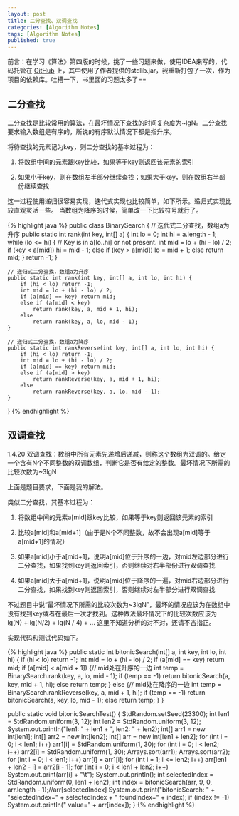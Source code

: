 ```yaml
---
layout: post
title: 二分查找、双调查找
categories: [Algorithm Notes]
tags: [Algorithm Notes]
published: true
---
```


前言：在学习《算法》第四版的时候，挑了一些习题来做，使用IDEA来写的，代码托管在 [GitHub](https://github.com/NathanLvzs/AlgoPractice) 上，其中使用了作者提供的stdlib.jar，我重新打包了一次，作为项目的依赖库。吐槽一下，书里面的习题太多了==

## 二分查找

二分查找是比较常用的算法，在最坏情况下查找的时间复杂度为~lgN。二分查找要求输入数组是有序的，所说的有序默认情况下都是指升序。

将待查找的元素记为key，则二分查找的基本过程为：

1. 将数组中间的元素跟key比较，如果等于key则返回该元素的索引

2. 如果小于key，则在数组左半部分继续查找；如果大于key，则在数组右半部份继续查找

这一过程使用递归很容易实现，迭代式实现也比较简单，如下所示。递归式实现比较直观灵活一些。
当数组为降序的时候，简单改一下比较符号就行了。

{% highlight java %}
public class BinarySearch {
    // 迭代式二分查找，数组a为升序
    public static int rank(int key, int[] a) {
        int lo = 0;
        int hi = a.length - 1;
        while (lo <= hi) {
            // Key is in a[lo..hi] or not present.
            int mid = lo + (hi - lo) / 2;
            if (key < a[mid]) hi = mid - 1;
            else if (key > a[mid]) lo = mid + 1;
            else return mid;
        }
        return -1;
    }

	// 递归式二分查找，数组a为升序
    public static int rank(int key, int[] a, int lo, int hi) {
        if (hi < lo) return -1;
        int mid = lo + (hi - lo) / 2;
        if (a[mid] == key) return mid;
        else if (a[mid] < key)
            return rank(key, a, mid + 1, hi);
        else
            return rank(key, a, lo, mid - 1);
    }

    // 递归式二分查找，数组a为降序
    public static int rankReverse(int key, int[] a, int lo, int hi) {
        if (hi < lo) return -1;
        int mid = lo + (hi - lo) / 2;
        if (a[mid] == key) return mid;
        else if (a[mid] > key)
            return rankReverse(key, a, mid + 1, hi);
        else
            return rankReverse(key, a, lo, mid - 1);
    }
}
{% endhighlight %}



## 双调查找

1.4.20 双调查找：数组中所有元素先递增后递减，则称这个数组为双调的。给定一个含有N个不同整数的双调数组，判断它是否有给定的整数。最坏情况下所需的比较次数为~3lgN

上面是题目要求，下面是我的解法。

类似二分查找，其基本过程为：

1. 将数组中间的元素a[mid]跟key比较，如果等于key则返回该元素的索引

2. 比较a[mid]和a[mid+1]（由于是N个不同整数，故不会出现a[mid]等于a[mid+1]的情况）

3. 如果a[mid]小于a[mid+1]，说明a[mid]位于升序的一边，对mid左边部分进行二分查找，如果找到key则返回索引，否则继续对右半部份进行双调查找

4. 如果a[mid]大于a[mid+1]，说明a[mid]位于降序的一遍，对mid右边部分进行二分查找，如果找到key则返回索引，否则继续对左半部分进行双调查找

不过题目中说“最坏情况下所需的比较次数为~3lgN”，最坏的情况应该为在数组中没有找到key或者在最后一次才找到。这种做法最坏情况下的比较次数应该为 lg(N) + lg(N/2) + lg(N / 4) + ... 这里不知道分析的对不对，还请不吝指正。

实现代码和测试代码如下。

{% highlight java %}
public static int bitonicSearch(int[] a, int key, int lo, int hi) {
    if (hi < lo) return -1;
    int mid = lo + (hi - lo) / 2;
    if (a[mid] == key) return mid;
    if (a[mid] < a[mid + 1]) {// mid处在升序的一边
        int temp = BinarySearch.rank(key, a, lo, mid - 1);
        if (temp == -1)
            return bitonicSearch(a, key, mid + 1, hi);
        else return temp;
    }
    else {// mid处在降序的一边
        int temp = BinarySearch.rankReverse(key, a, mid + 1, hi);
        if (temp == -1)
            return bitonicSearch(a, key, lo, mid - 1);
        else return temp;
    }
}

public static void bitonicSearchTest() {
    StdRandom.setSeed(23300);
    int len1 = StdRandom.uniform(3, 12);
    int len2 = StdRandom.uniform(3, 12);
    System.out.println("len1: " + len1 + ", len2: " + len2);
    int[] arr1 = new int[len1];
    int[] arr2 = new int[len2];
    int[] arr = new int[len1 + len2];
    for (int i = 0; i < len1; i++)
        arr1[i] = StdRandom.uniform(1, 30);
    for (int i = 0; i < len2; i++)
        arr2[i] = StdRandom.uniform(1, 30);
    Arrays.sort(arr1);
    Arrays.sort(arr2);
    for (int i = 0; i < len1; i++)
        arr[i] = arr1[i];
    for (int i = 1; i <= len2; i++)
        arr[len1 + len2 - i] = arr2[i - 1];
    for (int i = 0; i < len1 + len2; i++)
        System.out.print(arr[i] + "\t");
    System.out.println();
    int selectedIndex = StdRandom.uniform(0, len1 + len2);
    int index = bitonicSearch(arr, 9, 0, arr.length - 1);//arr[selectedIndex]
    System.out.print("bitonicSearch: " + "selectedIndex=" + selectedIndex + " foundIndex=" + index);
    if (index != -1)
        System.out.println(" value=" + arr[index]);
}
{% endhighlight %}





